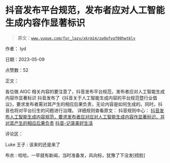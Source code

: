 # 抖音发布平台规范，发布者应对人工智能生成内容作显著标识

> 原文：[`www.yuque.com/for_lazy/xkrm14/zw9ofvqf00hwt6ly`](https://www.yuque.com/for_lazy/xkrm14/zw9ofvqf00hwt6ly)

作者： lyd

日期：2023-05-09

点赞数：52

正文：

各位做 AIGC 相关内容的要注意了，抖音发布平台规范，发布者应对人工智能生成内容作显著标识 抖音发布了《抖音关于人工智能生成内容的平台规范暨行业倡议》，要求发布者需对其产生的相应后果负责，无论内容是如何生成的。同时，抖音也将对平台衍生的问题进行治理。 详细规则查看原文： 抖音规则中心： [抖音发布人工智能生成内容规范，要求发布者应对应对人工智能生成内容作显著标识，并对其产生的相应后果负责](https://mp.weixin.qq.com/s/hGqRdT55dvLlrD84XhW_2A) [抖音-记录美好生活](https://www.douyin.com/rule/billboard?id=1242800000049)

评论区：

Luke 王子 : 该来的还是来了

布衣 : 哈哈，一早就有新闻，当时准备发，风向标，犹豫了下没发[捂脸]

